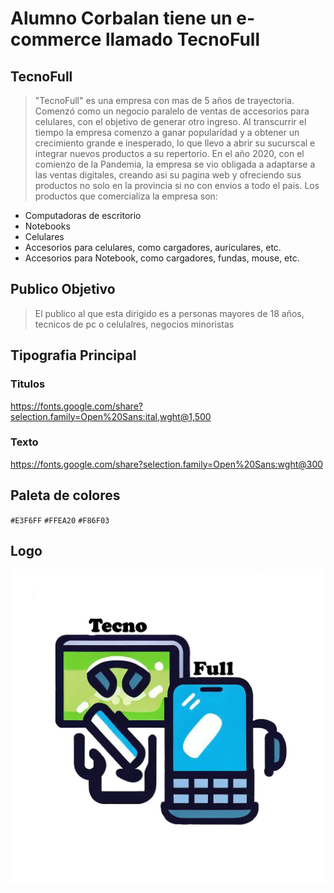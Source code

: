 # **Alumno Corbalan tiene un e-commerce llamado TecnoFull**
## TecnoFull
 >"TecnoFull" es una empresa con mas de 5 años de trayectoria. Comenzó como un negocio paralelo de ventas de accesorios para celulares, con el objetivo de generar otro ingreso. Al transcurrir el tiempo la empresa comenzo a ganar popularidad y a obtener un crecimiento grande e inesperado, lo que llevo a abrir su sucurscal e integrar nuevos productos a su repertorio. En el año 2020, con el comienzo de la Pandemia, la empresa se vio obligada a adaptarse a las ventas digitales, creando asi su pagina web y ofreciendo sus productos no solo en la provincia si no con envios a todo el pais. Los productos que comercializa la empresa son:
 * Computadoras de escritorio
 * Notebooks
 * Celulares
 * Accesorios para celulares, como cargadores, auriculares, etc.
 * Accesorios para Notebook, como cargadores, fundas, mouse, etc.
## Publico Objetivo
>El publico al que esta dirigido es a personas mayores de 18 años, tecnicos de pc o celulalres, negocios minoristas
## Tipografia Principal
 ### Titulos
 https://fonts.google.com/share?selection.family=Open%20Sans:ital,wght@1,500
 ### Texto
https://fonts.google.com/share?selection.family=Open%20Sans:wght@300

## Paleta de colores
`#E3F6FF` `#FFEA20` `#F86F03`
## Logo
![Alt text](<Tecno Full.jpg>)